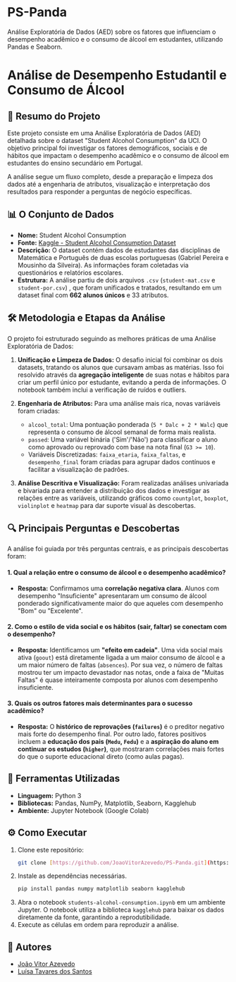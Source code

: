 # PS-Panda
Análise Exploratória de Dados (AED) sobre os fatores que influenciam o desempenho acadêmico e o consumo de álcool em estudantes, utilizando Pandas e Seaborn.

# Análise de Desempenho Estudantil e Consumo de Álcool

## 📝 Resumo do Projeto

Este projeto consiste em uma Análise Exploratória de Dados (AED) detalhada sobre o dataset "Student Alcohol Consumption" da UCI. O objetivo principal foi investigar os fatores demográficos, sociais e de hábitos que impactam o desempenho acadêmico e o consumo de álcool em estudantes do ensino secundário em Portugal.

A análise segue um fluxo completo, desde a preparação e limpeza dos dados até a engenharia de atributos, visualização e interpretação dos resultados para responder a perguntas de negócio específicas.

## 📊 O Conjunto de Dados

* **Nome:** Student Alcohol Consumption 
* **Fonte:** [Kaggle - Student Alcohol Consumption Dataset](https://www.kaggle.com/datasets/uciml/student-alcohol-consumption/data)
* **Descrição:** O dataset contém dados de estudantes das disciplinas de Matemática e Português de duas escolas portuguesas (Gabriel Pereira e Mousinho da Silveira). As informações foram coletadas via questionários e relatórios escolares.
* **Estrutura:** A análise partiu de dois arquivos `.csv` (`student-mat.csv` e `student-por.csv`) , que foram unificados e tratados, resultando em um dataset final com **662 alunos únicos** e 33 atributos.

## 🛠️ Metodologia e Etapas da Análise

O projeto foi estruturado seguindo as melhores práticas de uma Análise Exploratória de Dados:

1.  **Unificação e Limpeza de Dados:** O desafio inicial foi combinar os dois datasets, tratando os alunos que cursavam ambas as matérias. Isso foi resolvido através da **agregação inteligente** de suas notas e hábitos para criar um perfil único por estudante, evitando a perda de informações. O notebook também inclui a verificação de ruídos e outliers.

2.  **Engenharia de Atributos:** Para uma análise mais rica, novas variáveis foram criadas:
    * `alcool_total`: Uma pontuação ponderada (`5 * Dalc + 2 * Walc`) que representa o consumo de álcool semanal de forma mais realista.
    * `passed`: Uma variável binária ('Sim'/'Não') para classificar o aluno como aprovado ou reprovado com base na nota final (`G3 >= 10`).
    * Variáveis Discretizadas: `faixa_etaria`, `faixa_faltas`, e `desempenho_final` foram criadas para agrupar dados contínuos e facilitar a visualização de padrões.

3.  **Análise Descritiva e Visualização:** Foram realizadas análises univariada e bivariada para entender a distribuição dos dados e investigar as relações entre as variáveis, utilizando gráficos como `countplot`, `boxplot`, `violinplot` e `heatmap` para dar suporte visual às descobertas.

## 🔍 Principais Perguntas e Descobertas

A análise foi guiada por três perguntas centrais, e as principais descobertas foram:

#### 1. Qual a relação entre o consumo de álcool e o desempenho acadêmico?
* **Resposta:** Confirmamos uma **correlação negativa clara**. Alunos com desempenho "Insuficiente" apresentaram um consumo de álcool ponderado significativamente maior do que aqueles com desempenho "Bom" ou "Excelente".

#### 2. Como o estilo de vida social e os hábitos (sair, faltar) se conectam com o desempenho?
* **Resposta:** Identificamos um **"efeito em cadeia"**. Uma vida social mais ativa (`goout`) está diretamente ligada a um maior consumo de álcool e a um maior número de faltas (`absences`). Por sua vez, o número de faltas mostrou ter um impacto devastador nas notas, onde a faixa de "Muitas Faltas" é quase inteiramente composta por alunos com desempenho insuficiente.

#### 3. Quais os outros fatores mais determinantes para o sucesso acadêmico?
* **Resposta:** O **histórico de reprovações (`failures`)** é o preditor negativo mais forte do desempenho final. Por outro lado, fatores positivos incluem a **educação dos pais (`Medu`, `Fedu`)** e a **aspiração do aluno em continuar os estudos (`higher`)**, que mostraram correlações mais fortes do que o suporte educacional direto (como aulas pagas).

## 🚀 Ferramentas Utilizadas

* **Linguagem:** Python 3
* **Bibliotecas:** Pandas, NumPy, Matplotlib, Seaborn, Kagglehub 
* **Ambiente:** Jupyter Notebook (Google Colab)

## ⚙️ Como Executar

1.  Clone este repositório:
    ```bash
    git clone [https://github.com/JoaoVitorAzevedo/PS-Panda.git](https://github.com/JoaoVitorAzevedo/PS-Panda.git)
    ```
2.  Instale as dependências necessárias.
    ```bash
    pip install pandas numpy matplotlib seaborn kagglehub
    ```
3.  Abra o notebook `students-alcohol-consumption.ipynb` em um ambiente Jupyter. O notebook utiliza a biblioteca `kagglehub` para baixar os dados diretamente da fonte, garantindo a reprodutibilidade.
4.  Execute as células em ordem para reproduzir a análise.

## 👥 Autores

* [João Vitor Azevedo](https://github.com/JoaoVitorAzevedo)
* [Luísa Tavares dos Santos](https://github.com/Asiuly)